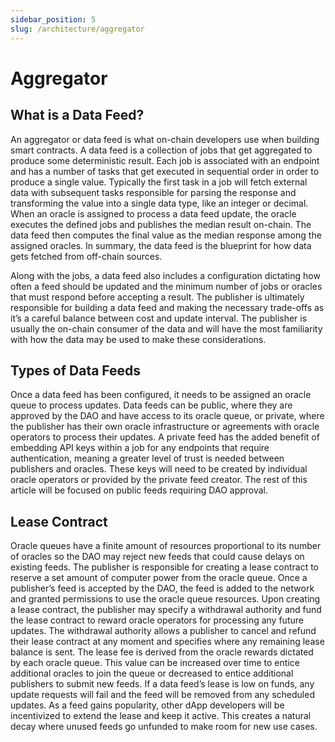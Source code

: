 ```yaml
---
sidebar_position: 5
slug: /architecture/aggregator
---
```


# Aggregator

## What is a Data Feed?

An aggregator or data feed is what on-chain developers use when building smart contracts. A data feed is a collection of jobs that get aggregated to produce some deterministic result. Each job is associated with an endpoint and has a number of tasks that get executed in sequential order in order to produce a single value. Typically the first task in a job will fetch external data with subsequent tasks responsible for parsing the response and transforming the value into a single data type, like an integer or decimal. When an oracle is assigned to process a data feed update, the oracle executes the defined jobs and publishes the median result on-chain. The data feed then computes the final value as the median response among the assigned oracles. In summary, the data feed is the blueprint for how data gets fetched from off-chain sources.

Along with the jobs, a data feed also includes a configuration dictating how often a feed should be updated and the minimum number of jobs or oracles that must respond before accepting a result. The publisher is ultimately responsible for building a data feed and making the necessary trade-offs as it’s a careful balance between cost and update interval. The publisher is usually the on-chain consumer of the data and will have the most familiarity with how the data may be used to make these considerations.

## Types of Data Feeds

Once a data feed has been configured, it needs to be assigned an oracle queue to process updates. Data feeds can be public, where they are approved by the DAO and have access to its oracle queue, or private, where the publisher has their own oracle infrastructure or agreements with oracle operators to process their updates. A private feed has the added benefit of embedding API keys within a job for any endpoints that require authentication, meaning a greater level of trust is needed between publishers and oracles. These keys will need to be created by individual oracle operators or provided by the private feed creator. The rest of this article will be focused on public feeds requiring DAO approval.

## Lease Contract

Oracle queues have a finite amount of resources proportional to its number of oracles so the DAO may reject new feeds that could cause delays on existing feeds. The publisher is responsible for creating a lease contract to reserve a set amount of computer power from the oracle queue. Once a publisher’s feed is accepted by the DAO, the feed is added to the network and granted permissions to use the oracle queue resources.
Upon creating a lease contract, the publisher may specify a withdrawal authority and fund the lease contract to reward oracle operators for processing any future updates. The withdrawal authority allows a publisher to cancel and refund their lease contract at any moment and specifies where any remaining lease balance is sent. The lease fee is derived from the oracle rewards dictated by each oracle queue. This value can be increased over time to entice additional oracles to join the queue or decreased to entice additional publishers to submit new feeds. If a data feed’s lease is low on funds, any update requests will fail and the feed will be removed from any scheduled updates. As a feed gains popularity, other dApp developers will be incentivized to extend the lease and keep it active. This creates a natural decay where unused feeds go unfunded to make room for new use cases.
